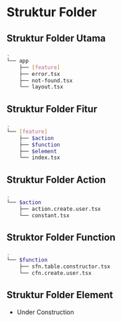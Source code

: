 # Struktur Folder

## Struktur Folder Utama
```sh
.
└── app
    ├── [feature]
    ├── error.tsx
    ├── not-found.tsx
    └── layout.tsx
```

## Struktur Folder Fitur
```sh
.
└── [feature]
    ├── $action
    ├── $function
    ├── $element
    └── index.tsx
```

## Struktur Folder Action
```sh
.
└── $action
    ├── action.create.user.tsx
    └── constant.tsx
```

## Struktor Folder Function
```sh
.
└── $function
    ├── sfn.table.constructor.tsx
    └── cfn.create.user.tsx
```

## Struktur Folder Element
- Under Construction